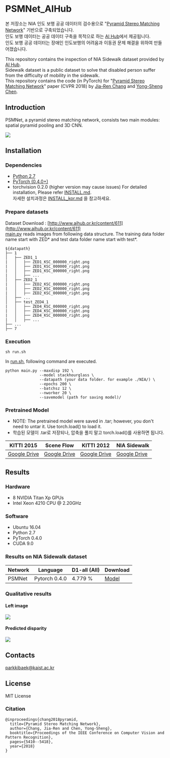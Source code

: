 # PSMNet_AIHub

본 저장소는 NIA 인도 보행 공공 데이터의 검수용으로 "[Pyramid Stereo Matching Network](https://arxiv.org/abs/1803.08669)" 기반으로 구축되었습니다.<br/>
인도 보행 데이터는 공공 데이터 구축을 목적으로 하는 [AI Hub](http://www.aihub.or.kr/)에서 제공됩니다.<br/>
인도 보행 공공 데이터는 장애인 인도보행의 어려움과 이동권 문제 해결을 위하여 만들어졌습니다.



This repository contains the inspection of NIA Sidewalk dataset provided by [AI Hub](http://www.aihub.or.kr/).<br/>
Sidewalk dataset is a public dataset to solve that disabled person suffer from the difficulty of mobility in the sidewalk.<br/>
This repository contains the code (in PyTorch) for "[Pyramid Stereo Matching Network](https://arxiv.org/abs/1803.08669)" paper (CVPR 2018) by [Jia-Ren Chang](https://jiarenchang.github.io/) and [Yong-Sheng Chen](https://people.cs.nctu.edu.tw/~yschen/).




## Introduction

PSMNet, a pyramid stereo matching network, consists two main modules: spatial pyramid pooling and 3D CNN.

<img align="center" src="https://user-images.githubusercontent.com/11732099/43501836-1d32897c-958a-11e8-8083-ad41ec26be17.jpg">

## Installation

### Dependencies

- [Python 2.7](https://www.python.org/downloads/)
- [PyTorch (0.4.0+)](http://pytorch.org)
- torchvision 0.2.0 (higher version may cause issues)
For detailed installation, Please refer [INSTALL.md](./INSTALL.md).<br/>
자세한 설치과정은 [INSTALL_kor.md](./INSTALL_kor.md) 을 참고하세요.


### Prepare datasets
Dataset Download : [http://www.aihub.or.kr/content/611](http://www.aihub.or.kr/content/611)<br/>
[main.py](./main.py) reads images from following data structure. The training data folder name start with ZED* and test data folder name start with test*.

```
${datapath}
├── 1
│   ├── ZED1_1
|   │   ├── ZED1_KSC_000000_right.png
|   │   ├── ZED1_KSC_000000_right.png
|   │   ├── ZED1_KSC_000000_right.png
|   │   ├── ...
│   ├── ZED2_1
|   │   ├── ZED2_KSC_000000_right.png
|   │   ├── ZED2_KSC_000000_right.png
|   │   ├── ZED2_KSC_000000_right.png
│   ├── ...
│   ├── test_ZED4_1
|   │   ├── ZED4_KSC_000000_right.png
|   │   ├── ZED4_KSC_000000_right.png
|   │   ├── ZED4_KSC_000000_right.png
|   │   ├── ...
├── ...
├── 7
```

### Execution

```
sh run.sh
```

In [run.sh](./run.sh), following command are executed.

```
python main.py --maxdisp 192 \
               --model stackhourglass \
               --datapath (your data folder. for example ./NIA/) \
               --epochs 200 \
               --batchsz 12 \
               --nworker 20 \
               --savemodel (path for saving model)/
```


### Pretrained Model
- NOTE: The pretrained model were saved in .tar; however, you don't need to untar it. Use torch.load() to load it.
- 학습된 모델이 .tar로 저장되나, 압축을 풀지 말고 torch.load()를 사용하면 됩니다.

| KITTI 2015 |  Scene Flow | KITTI 2012| NIA Sidewalk |
|---|---|---|---|
|[Google Drive](https://drive.google.com/file/d/1pHWjmhKMG4ffCrpcsp_MTXMJXhgl3kF9/view?usp=sharing)|[Google Drive](https://drive.google.com/file/d/1xoqkQ2NXik1TML_FMUTNZJFAHrhLdKZG/view?usp=sharing)|[Google Drive](https://drive.google.com/file/d/1p4eJ2xDzvQxaqB20A_MmSP9-KORBX1pZ/view)|[Google Drive](https://drive.google.com/open?id=1S8KUz2bCRhBbj_YRyzjB03Ag_S8WJA2I)|


## Results

### Hardware

- 8 NVIDIA Titan Xp GPUs
- Intel Xeon 4210 CPU @ 2.20GHz

### Software

- Ubuntu 16.04
- Python 2.7
- PyTorch 0.4.0
- CUDA 9.0


### Results on NIA Sidewalk dataset

| Network | Language | D1-all (All) | Download |
|--|--|--|--|
| PSMNet | Pytorch 0.4.0 | 4.779 % | [Model](https://drive.google.com/file/d/1ZWhZL_ZiwQub9ZtoNjNzLXjgLHwbF4Wm/view?usp=sharing) |


### Qualitative results
#### Left image
<img align="center" src="https://user-images.githubusercontent.com/36181879/69713212-7ca8aa00-1147-11ea-912f-48a8c000ad40.png">

#### Predicted disparity
<img align="center" src="https://user-images.githubusercontent.com/36181879/69713178-6e5a8e00-1147-11ea-9415-6a0cb5453dc7.png">


## Contacts
parkkibaek@kaist.ac.kr

## License
MIT License

### Citation
```
@inproceedings{chang2018pyramid,
  title={Pyramid Stereo Matching Network},
  author={Chang, Jia-Ren and Chen, Yong-Sheng},
  booktitle={Proceedings of the IEEE Conference on Computer Vision and Pattern Recognition},
  pages={5410--5418},
  year={2018}
}
```